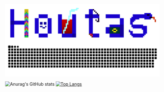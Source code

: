 
<div align="center">
<img hight="300" width="520" align="center" src="https://github.com/RainHoutas/RainHoutas/blob/master/mylogo（web）.png">
</div>
<picture align="center">
  <source media="(prefers-color-scheme: dark)" srcset="https://github.com/RainHoutas/RainHoutas/blob/output/github-contribution-grid-snake-dark.svg" />
  <source media="(prefers-color-scheme: light)" srcset="https://github.com/RainHoutas/RainHoutas/blob/output/github-contribution-grid-snake.svg" />
  <img alt="github-snake" src="https://github.com/RainHoutas/RainHoutas/blob/output/github-contribution-grid-snake.svg" />
</picture>

![Anurag's GitHub stats](https://github-readme-stats.vercel.app/api?username=RainHoutas&show_icons=true&theme=radical)
[![Top Langs](https://github-readme-stats.vercel.app/api/top-langs/?username=RainHoutas&layout=compact&hide=html&theme=tokyonight)](https://github.com/anuraghazra/github-readme-stats)
